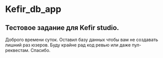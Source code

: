 # Kefir_db_app

## Тестовое задание для Kefir studio. 
Доброго времени суток. Оставил базу данных чтобы вам не создавать лишний раз юзеров. Буду крайне рад код ревью или даже пул-реквестам. Спасибо.
